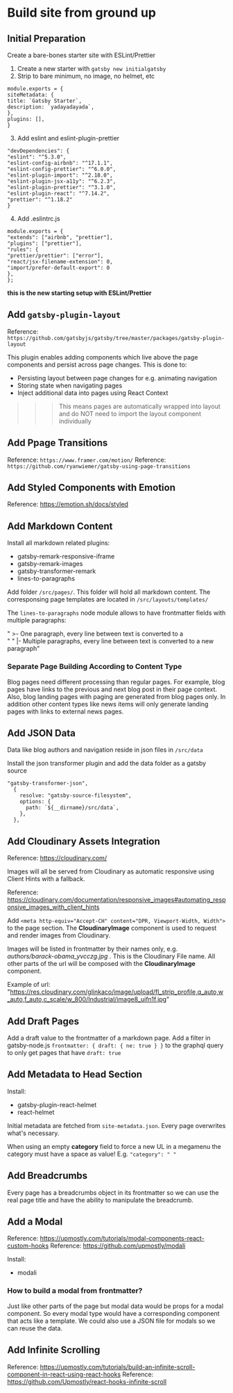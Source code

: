 # Build site from ground up

## Initial Preparation

Create a bare-bones starter site with ESLint/Prettier

1. Create a new starter with `gatsby new initialgatsby`
2. Strip to bare minimum, no image, no helmet, etc

```
module.exports = {
siteMetadata: {
title: `Gatsby Starter`,
description: `yadayadayada`,
},
plugins: [],
}
```

3. Add eslint and eslint-plugin-prettier

```
"devDependencies": {
"eslint": "^5.3.0",
"eslint-config-airbnb": "^17.1.1",
"eslint-config-prettier": "^6.0.0",
"eslint-plugin-import": "^2.18.0",
"eslint-plugin-jsx-a11y": "^6.2.3",
"eslint-plugin-prettier": "^3.1.0",
"eslint-plugin-react": "^7.14.2",
"prettier": "^1.18.2"
}
```

4. Add .eslintrc.js

```
module.exports = {
"extends": ["airbnb", "prettier"],
"plugins": ["prettier"],
"rules": {
"prettier/prettier": ["error"],
"react/jsx-filename-extension": 0,
"import/prefer-default-export": 0
},
};
```

**this is the new starting setup with ESLint/Prettier**

## Add `gatsby-plugin-layout`

Reference: `https://github.com/gatsbyjs/gatsby/tree/master/packages/gatsby-plugin-layout`

This plugin enables adding components which live above the page components and persist across page changes.
This is done to:

- Persisting layout between page changes for e.g. animating navigation
- Storing state when navigating pages
- Inject additional data into pages using React Context

> > > This means pages are automatically wrapped into layout and do NOT need to import the layout component individually

## Add Ppage Transitions

Reference: `https://www.framer.com/motion/`
Reference: `https://github.com/ryanwiemer/gatsby-using-page-transitions`

## Add Styled Components with Emotion

Reference: https://emotion.sh/docs/styled

## Add Markdown Content

Install all markdown related plugins:

- gatsby-remark-responsive-iframe
- gatsby-remark-images
- gatsby-transformer-remark
- lines-to-paragraphs

Add folder `/src/pages/`. This folder will hold all markdown content. The corresponsing page templates are located in `/src/layouts/templates/`

The `lines-to-paragraphs` node module allows to have frontmatter fields with multiple paragraphs:

" >- One paragraph, every line between text is converted to a <br>"
" |- Multiple paragraphs, every line between text is converted to a new paragraph"

### Separate Page Building According to Content Type

Blog pages need different processing than regular pages. For example, blog pages have links to the previous and next blog post in their page context. Also, blog landing pages with paging are generated from blog pages only. In addition other content types like news items will only generate landing pages with links to external news pages.

## Add JSON Data

Data like blog authors and navigation reside in json files in `/src/data`

Install the json transformer plugin and add the data folder as a gatsby source

```
"gatsby-transformer-json",
  {
    resolve: "gatsby-source-filesystem",
    options: {
      path: `${__dirname}/src/data`,
    },
  },
```

## Add Cloudinary Assets Integration

Reference: https://cloudinary.com/

Images will all be served from Cloudinary as automatic responsive using Client Hints with a fallback.

Reference: https://cloudinary.com/documentation/responsive_images#automating_responsive_images_with_client_hints

Add `<meta http-equiv="Accept-CH" content="DPR, Viewport-Width, Width">` to the page <head> section.
The **CloudinaryImage** component is used to request and render images from Cloudinary.

Images will be listed in frontmatter by their names only, e.g. _authors/barack-obama_yvcczg.jpg_ . This is the Cloudinary File name. All other parts of the url will be composed with the **CloudinaryImage** component.

Example of url: "https://res.cloudinary.com/glinkaco/image/upload/fl_strip_profile,q_auto,w_auto,f_auto,c_scale/w_800/Industrial/image8_uifn1f.jpg"

## Add Draft Pages

Add a draft value to the frontmatter of a markdown page. Add a filter in gatsby-node.js
`frontmatter: { draft: { ne: true } }` to the graphql query to only get pages that have `draft: true`

## Add Metadata to Head Section

Install:

- gatsby-plugin-react-helmet
- react-helmet

Initial metadata are fetched from `site-metadata.json`. Every page overwrites what's necessary.

When using an empty **category** field to force a new UL in a megamenu the category must have a space as value! E.g. `"category": " "`

## Add Breadcrumbs

Every page has a breadcrumbs object in its frontmatter so we can use the real page title and have the ability to manipulate the breadcrumb.

## Add a Modal

Reference: https://upmostly.com/tutorials/modal-components-react-custom-hooks
Reference: https://github.com/upmostly/modali

Install:

- modali

### How to build a modal from frontmatter?

Just like other parts of the page but modal data would be props for a modal component. So every modal type would have a corresponding component that acts like a template.
We could also use a JSON file for modals so we can reuse the data.

## Add Infinite Scrolling

Reference: https://upmostly.com/tutorials/build-an-infinite-scroll-component-in-react-using-react-hooks
Reference: https://github.com/Upmostly/react-hooks-infinite-scroll
